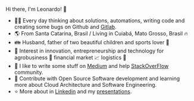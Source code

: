 Hi there, I'm Leonardo! 👋

- :technologist: Every day thinking about solutions, automations, writing code and creating some bugs on Github and [Gitlab](https://gitlab.com/leogregianin).
- :earth_americas: From Santa Catarina, Brasil / Living in Cuiabá, Mato Grosso, Brasil :fire:
- :family: Husband, father of two beautiful children and sports lover :tennis:
- :dart: Interest in innovation, entrepreneurship and technology for agrobusiness :ear_of_rice: financial market :chart_with_upwards_trend: logistics :truck:
- :notebook: I like to write some stuff on [Medium](https://medium.com/@leogregianin) and help [StackOverFlow](https://pt.stackoverflow.com/users/7956/lgregianin) community.
- :seedling: Contribute with Open Source Software development and learning more about Cloud Architecture and Software Engineering.
- :star: More about in [Linkedin](https://www.linkedin.com/in/leonardogregianin) and my [presentations](https://speakerdeck.com/leogregianin).
